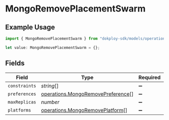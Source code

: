 # MongoRemovePlacementSwarm

## Example Usage

```typescript
import { MongoRemovePlacementSwarm } from "dokploy-sdk/models/operations";

let value: MongoRemovePlacementSwarm = {};
```

## Fields

| Field                                                                                  | Type                                                                                   | Required                                                                               | Description                                                                            |
| -------------------------------------------------------------------------------------- | -------------------------------------------------------------------------------------- | -------------------------------------------------------------------------------------- | -------------------------------------------------------------------------------------- |
| `constraints`                                                                          | *string*[]                                                                             | :heavy_minus_sign:                                                                     | N/A                                                                                    |
| `preferences`                                                                          | [operations.MongoRemovePreference](../../models/operations/mongoremovepreference.md)[] | :heavy_minus_sign:                                                                     | N/A                                                                                    |
| `maxReplicas`                                                                          | *number*                                                                               | :heavy_minus_sign:                                                                     | N/A                                                                                    |
| `platforms`                                                                            | [operations.MongoRemovePlatform](../../models/operations/mongoremoveplatform.md)[]     | :heavy_minus_sign:                                                                     | N/A                                                                                    |